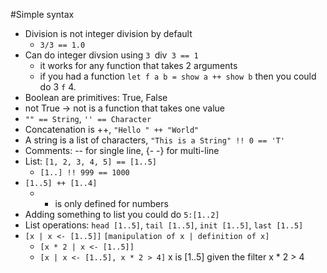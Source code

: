 #Simple syntax

- Division is not integer division by default
	- `3/3 == 1.0`
- Can do integer divsion using `3 `div` 3 == 1`
	- it works for any function that takes 2 arguments
	- if you had a function `let f a b = show a ++ show b` then you could do 3 `f` 4.
- Boolean are primitives: True, False
- not True -> not is a function that takes one value
- `"" == String`, `'' == Character`
- Concatenation is ++, `"Hello " ++ "World"`
- A string is a list of characters, `"This is a String" !! 0 == 'T'`
- Comments: -- for single line, {- -} for multi-line
- List: `[1, 2, 3, 4, 5] == [1..5]`
	- `[1..] !! 999 == 1000`
- `[1..5] ++ [1..4]`
	- + is only defined for numbers
- Adding something to list you could do `5:[1..2]`
- List operations: `head [1..5]`, `tail [1..5]`, `init [1..5]`, `last [1..5]`
- `[x | x <- [1..5]]` `[manipulation of x | definition of x]`
	- `[x * 2 | x <- [1..5]]`
	- `[x | x <- [1..5], x * 2 > 4]` x is [1..5] given the filter x * 2 > 4
